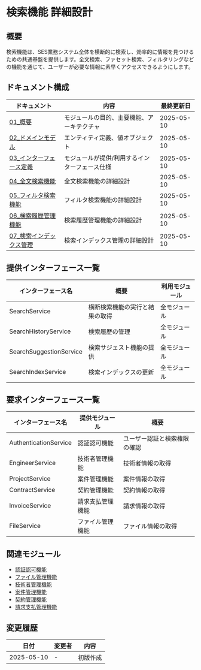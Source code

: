 # 検索機能 詳細設計

## 概要
検索機能は、SES業務システム全体を横断的に検索し、効率的に情報を見つけるための共通基盤を提供します。全文検索、ファセット検索、フィルタリングなどの機能を通じて、ユーザーが必要な情報に素早くアクセスできるようにします。

## ドキュメント構成

| ドキュメント | 内容 | 最終更新日 |
|------------|------|----------|
| [01_概要](./01_概要.md) | モジュールの目的、主要機能、アーキテクチャ | 2025-05-10 |
| [02_ドメインモデル](./02_ドメインモデル.md) | エンティティ定義、値オブジェクト | 2025-05-10 |
| [03_インターフェース定義](./03_インターフェース定義.md) | モジュールが提供/利用するインターフェース仕様 | 2025-05-10 |
| [04_全文検索機能](./04_全文検索機能.md) | 全文検索機能の詳細設計 | 2025-05-10 |
| [05_フィルタ検索機能](./05_フィルタ検索機能.md) | フィルタ検索機能の詳細設計 | 2025-05-10 |
| [06_検索履歴管理機能](./06_検索履歴管理機能.md) | 検索履歴管理機能の詳細設計 | 2025-05-10 |
| [07_検索インデックス管理](./07_検索インデックス管理.md) | 検索インデックス管理の詳細設計 | 2025-05-10 |

## 提供インターフェース一覧

| インターフェース名 | 概要 | 利用モジュール |
|-----------------|------|--------------|
| SearchService | 横断検索機能の実行と結果の取得 | 全モジュール |
| SearchHistoryService | 検索履歴の管理 | 全モジュール |
| SearchSuggestionService | 検索サジェスト機能の提供 | 全モジュール |
| SearchIndexService | 検索インデックスの更新 | 全モジュール |

## 要求インターフェース一覧

| インターフェース名 | 提供モジュール | 概要 |
|-----------------|--------------|------|
| AuthenticationService | 認証認可機能 | ユーザー認証と検索権限の確認 |
| EngineerService | 技術者管理機能 | 技術者情報の取得 |
| ProjectService | 案件管理機能 | 案件情報の取得 |
| ContractService | 契約管理機能 | 契約情報の取得 |
| InvoiceService | 請求支払管理機能 | 請求情報の取得 |
| FileService | ファイル管理機能 | ファイル情報の取得 |

## 関連モジュール

- [認証認可機能](../01_認証認可機能/)
- [ファイル管理機能](../xx_ファイル管理機能/)
- [技術者管理機能](../../02_技術者管理/)
- [案件管理機能](../../03_案件管理/)
- [契約管理機能](../../05_契約管理/)
- [請求支払管理機能](../../07_請求支払管理/)

## 変更履歴

| 日付 | 変更者 | 内容 |
|------|-------|------|
| 2025-05-10 | - | 初版作成 |